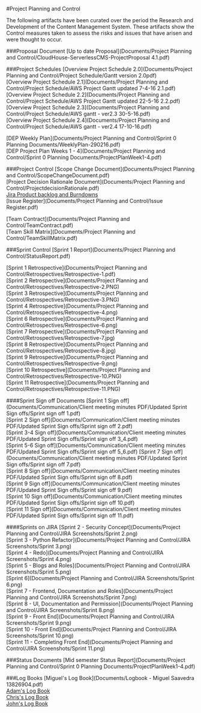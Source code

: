#Project Planning and Control

The following artifacts have been curated over the period the Research and
Development of the Content Management System. These artifacts show the Control
measures taken to assess the risks and issues that have arisen and were thought
to occur.

###Proposal Document
[Up to date Proposal](Documents/Project Planning and Control/CloudHouse-ServerlessCMS-ProjectProposal 4.1.pdf)  



###Project Schedules
[Overview Project Schedule 2.0](Documents/Project Planning and Control/Project Schedule/Gantt version 2.0pdf)  
[Overview Project Schedule 2.1](Documents/Project Planning and Control/Project Schedule/AWS Project Gantt updated 7-4-16 2.1.pdf)  
[Overview Project Schedule 2.2](Documents/Project Planning and Control/Project Schedule/AWS Project Gantt updated 22-5-16 2.2.pdf)  
[Overview Project Schedule 2.3](Documents/Project Planning and Control/Project Schedule/AWS gantt - ver2.3 30-5-16.pdf)  
[Overview Project Schedule 2.4](Documents/Project Planning and Control/Project Schedule/AWS gantt - ver2.4 17-10-16.pdf)  

[DEP Weekly Plan](Documents/Project Planning and Control/Sprint 0 Planning Documents/WeeklyPlan-290216.pdf)  
[DEP Project Plan Weeks 1 - 4](Documents/Project Planning and Control/Sprint 0 Planning Documents/ProjectPlanWeek1-4.pdf)  

###Project Control
[Scope Change Document](Documents/Project Planning and Control/ScopeChangeDocument.pdf)  
[Project Decision Rationale Document](Documents/Project Planning and Control/ProjectdecisionRationale.pdf)  
[Jira Product backlog and Burndowns](https://teamkitsui.atlassian.net/login)  
[Issue Register](Documents/Project Planning and Control/Issue Register.pdf)  

[Team Contract](Documents/Project Planning and Control/TeamContract.pdf)  
[Team Skill Matrix](Documents/Project Planning and Control/TeamSkillMatrix.pdf)  

###Sprint Control
[Sprint 1 Report](Documents/Project Planning and Control/StatusReport.pdf)  

[Sprint 1 Retrospective](Documents/Project Planning and Control/Retrospectives/Retrospective-1.pdf)  
[Sprint 2 Retrospective](Documents/Project Planning and Control/Retrospectives/Retrospective-2.PNG)  
[Sprint 3 Retrospective](Documents/Project Planning and Control/Retrospectives/Retrospective-3.PNG)  
[Sprint 4 Retrospective](Documents/Project Planning and Control/Retrospectives/Retrospective-4.png)  
[Sprint 6 Retrospective](Documents/Project Planning and Control/Retrospectives/Retrospective-6.png)  
[Sprint 7 Retrospective](Documents/Project Planning and Control/Retrospectives/Retrospective-7.jpg)  
[Sprint 8 Retrospective](Documents/Project Planning and Control/Retrospectives/Retrospective-8.jpg)  
[Sprint 9 Retrospective](Documents/Project Planning and Control/Retrospectives/Retrospective-9.png)  
[Sprint 10 Retrospective](Documents/Project Planning and Control/Retrospectives/Retrospective-10.PNG)  
[Sprint 11 Retrospective](Documents/Project Planning and Control/Retrospectives/Retrospective-11.PNG)  

####Sprint Sign off Documents
[Sprint 1 Sign off](Documents/Communication/Client meeting minutes PDF/Updated Sprint Sign offs/Sprint sign off 1.pdf)  
[Sprint 2 Sign off](Documents/Communication/Client meeting minutes PDF/Updated Sprint Sign offs/Sprint sign off 2.pdf)  
[Sprint 3-4 Sign off](Documents/Communication/Client meeting minutes PDF/Updated Sprint Sign offs/Sprint sign off 3_4.pdf)  
[Sprint 5-6 Sign off](Documents/Communication/Client meeting minutes PDF/Updated Sprint Sign offs/Sprint sign off 5_6.pdf)
[Sprint 7 Sign off](Documents/Communication/Client meeting minutes PDF/Updated Sprint Sign offs/Sprint sign off 7.pdf)  
[Sprint 8 Sign off](Documents/Communication/Client meeting minutes PDF/Updated Sprint Sign offs/Sprint sign off 8.pdf)  
[Sprint 9 Sign off](Documents/Communication/Client meeting minutes PDF/Updated Sprint Sign offs/Sprint sign off 9.pdf)  
[Sprint 10 Sign off](Documents/Communication/Client meeting minutes PDF/Updated Sprint Sign offs/Sprint sign off 10.pdf)  
[Sprint 11 Sign off](Documents/Communication/Client meeting minutes PDF/Updated Sprint Sign offs/Sprint sign off 11.pdf)  

####Sprints on JIRA
[Sprint 2 - Security Concept](Documents/Project Planning and Control/JIRA Screenshots/Sprint 2.png)  
[Sprint 3 - Python Refactor](Documents/Project Planning and Control/JIRA Screenshots/Sprint 3.png)  
[Sprint 4 - Redo](Documents/Project Planning and Control/JIRA Screenshots/Sprint 4.png)  
[Sprint 5 - Blogs and Roles](Documents/Project Planning and Control/JIRA Screenshots/Sprint 5.png)  
[Sprint 6](Documents/Project Planning and Control/JIRA Screenshots/Sprint 6.png)  
[Sprint 7 - Frontend, Documentation and Roles](Documents/Project Planning and Control/JIRA Screenshots/Sprint 7.png)  
[Sprint 8 - UI, Documentation and Permission](Documents/Project Planning and Control/JIRA Screenshots/Sprint 8.png)  
[Sprint 9 - Front End](Documents/Project Planning and Control/JIRA Screenshots/Sprint 9.png)  
[Sprint 10 - Front End](Documents/Project Planning and Control/JIRA Screenshots/Sprint 10.png)  
[Sprint 11 - Completing Front End](Documents/Project Planning and Control/JIRA Screenshots/Sprint 11.png)  

###Status Documents
[Mid semester Status Report](Documents/Project Planning and Control/Sprint 0 Planning Documents/ProjectPlanWeek1-4.pdf) 

###Log Books
[Miguel's Log Book](Documents/Logbook - Miguel Saavedra 13826904.pdf)  
[Adam's Log Book](#)  
[Chris's Log Book](#)  
[John's Log Book](#)

